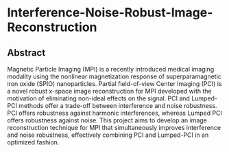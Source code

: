 # Interference-Noise-Robust-Image-Reconstruction

## Abstract 

Magnetic Particle Imaging (MPI) is a recently introduced medical imaging modality using the nonlinear magnetization response of superparamagnetic iron oxide (SPIO) nanoparticles. Partial field-of-view Center Imaging (PCI) is a novel robust x-space image 
reconstruction for MPI developed with the motivation of eliminating non-ideal effects on the signal. PCI and Lumped-PCI methods offer a trade-off between interference and noise robustness. PCI offers robustness against harmonic interferences, whereas Lumped PCI offers  robustness against noise. This project aims to develop an image reconstruction technique for 
MPI that simultaneously improves interference and noise robustness, effectively combining PCI and Lumped-PCI in an optimized fashion.
